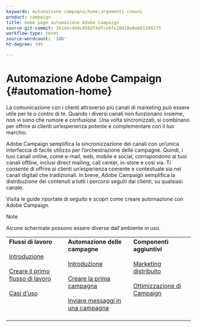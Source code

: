 ```yaml
---
keywords: Automazione campagna;home;argomenti comuni
product: campaign
title: Home page automazione Adobe Campaign
source-git-commit: 2b1dec4b9c456df4dfcebfe10d18e0ab01599275
workflow-type: tm+mt
source-wordcount: '186'
ht-degree: 39%

---
```


# Automazione Adobe Campaign {#automation-home}

La comunicazione con i clienti attraverso più canali di marketing può essere utile per te o contro di te. Quando i diversi canali non funzionano insieme, non vi sono che rumore e confusione. Una volta sincronizzati, si combinano per offrire ai clienti un’esperienza potente e complementare con il tuo marchio.

Adobe Campaign semplifica la sincronizzazione dei canali con un’unica interfaccia di facile utilizzo per l’orchestrazione delle campagne. Quindi, i tuoi canali online, come e-mail, web, mobile e social, corrispondono ai tuoi canali offline, inclusi direct mailing, call center, in-store e così via. Ti consente di offrire ai clienti un’esperienza coerente e contestuale sia nei canali digitali che tradizionali. In breve, Adobe Campaign semplifica la distribuzione dei contenuti a tutti i percorsi seguiti dai clienti, su qualsiasi canale.


Visita le guide riportate di seguito e scopri come creare automazione con Adobe Campaign.

>[!NOTE]
>Alcune schermate possono essere diverse dall&#39;ambiente in uso.


<table>
<tr>
  <td valign="top">
    <div>
    <b>Flussi di lavoro</b>
    </div>
    <br>
    <div>
    <a href="workflow/about-workflows.md">Introduzione</a>
    </div>
    <br>     
    <div>
    <a href="workflow/build-a-workflow.md">Creare il primo flusso di lavoro</a>
    </div>
    <br>
    <div>
    <a href="workflow/workflow-use-cases.md">Casi d’uso</a>
    </div>
    <br>
  </td>
  <td valign="top">
    <div>
    <b>Automazione delle campagne</b>
    </div>
    <br>
    <div>
    <a href="campaigns/set-up-campaigns.md">Introduzione</a>
    </div>
    <br>
    <div>
    <a href="campaigns/marketing-campaign-create.md">Creare la prima campagna</a>
    </div>
    <br>
    <div>
    <a href="campaigns/marketing-campaign-deliveries.md">Inviare messaggi in una campagna</a>
    </div>
    <br>
  </td>
  <td valign="top">
    <div>
    <b>Componenti aggiuntivi</b>
    </div>
    <br>
    <div>
    <a href="distributed-marketing/about-distributed-marketing.md">Marketing distribuito</a>
    </div>
    <br>
    <div>
    <a href="campaign-opt/campaign-typologies.md">Ottimizzazione di Campaign</a>
    </div>
    <br>
  </td>
</tr>
</table>

